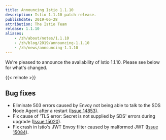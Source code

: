 ```yaml
---
title: Announcing Istio 1.1.10
description: Istio 1.1.10 patch release.
publishdate: 2019-06-28
attribution: The Istio Team
release: 1.1.10
aliases:
    - /zh/about/notes/1.1.10
    - /zh/blog/2019/announcing-1.1.10
    - /zh/news/announcing-1.1.10
---
```


We're pleased to announce the availability of Istio 1.1.10. Please see below for what's changed.

{{< relnote >}}

## Bug fixes

- Eliminate 503 errors caused by Envoy not being able to talk to the SDS Node Agent after a restart ([Issue 14853](https://github.com/istio/istio/issues/14853)).
- Fix cause of 'TLS error: Secret is not supplied by SDS' errors during upgrade ([Issue 15020](https://github.com/istio/istio/issues/15020)).
- Fix crash in Istio's JWT Envoy filter caused by malformed JWT ([Issue 15084](https://github.com/istio/istio/issues/15084)).

